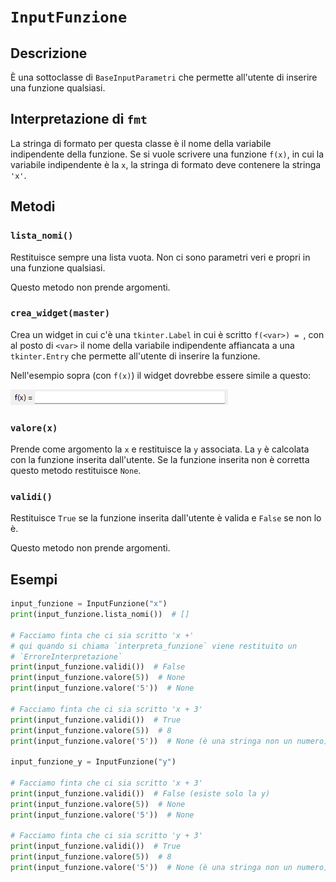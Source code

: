 # `InputFunzione`

## Descrizione

È una sottoclasse di `BaseInputParametri` che permette all'utente di inserire
una funzione qualsiasi.

## Interpretazione di `fmt`

La stringa di formato per questa classe è il nome della variabile indipendente
della funzione. Se si vuole scrivere una funzione `f(x)`, in cui la variabile
indipendente è la `x`, la stringa di formato deve contenere la stringa `'x'`.

## Metodi

### `lista_nomi()`

Restituisce sempre una lista vuota. Non ci sono parametri veri e propri in una
funzione qualsiasi.

Questo metodo non prende argomenti.

### `crea_widget(master)`

Crea un widget in cui c'è una `tkinter.Label` in cui è scritto `f(<var>) = `,
con al posto di `<var>` il nome della variabile indipendente affiancata a una
`tkinter.Entry` che permette all'utente di inserire la funzione.

Nell'esempio sopra (con `f(x)`) il widget dovrebbe essere simile a questo:

![Esempio input funzione](https://raw.githubusercontent.com/Classe-4CA-DucaDegliAbruzzi/CalcolatriceGrafica/main/media/esempio_input_funzione.png)

### `valore(x)`

Prende come argomento la `x` e restituisce la `y` associata. La `y` è calcolata
con la funzione inserita dall'utente. Se la funzione inserita non è corretta
questo metodo restituisce `None`.

### `validi()`

Restituisce `True` se la funzione inserita dall'utente è valida e `False` se non
lo è.

Questo metodo non prende argomenti.

## Esempi

```python
input_funzione = InputFunzione("x")
print(input_funzione.lista_nomi())  # []

# Facciamo finta che ci sia scritto 'x +'
# qui quando si chiama `interpreta_funzione` viene restituito un
# `ErroreInterpretazione`
print(input_funzione.validi())  # False
print(input_funzione.valore(5))  # None
print(input_funzione.valore('5'))  # None

# Facciamo finta che ci sia scritto 'x + 3'
print(input_funzione.validi())  # True
print(input_funzione.valore(5))  # 8
print(input_funzione.valore('5'))  # None (è una stringa non un numero)

input_funzione_y = InputFunzione("y")

# Facciamo finta che ci sia scritto 'x + 3'
print(input_funzione.validi())  # False (esiste solo la y)
print(input_funzione.valore(5))  # None
print(input_funzione.valore('5'))  # None

# Facciamo finta che ci sia scritto 'y + 3'
print(input_funzione.validi())  # True
print(input_funzione.valore(5))  # 8
print(input_funzione.valore('5'))  # None (è una stringa non un numero)
```
